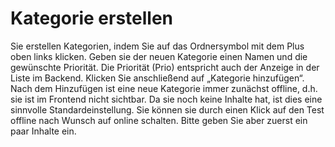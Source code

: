 # Kategorie erstellen

Sie erstellen Kategorien, indem Sie auf das Ordnersymbol mit dem Plus oben links klicken. Geben sie der neuen Kategorie einen Namen und die gewünschte Priorität. Die Priorität (Prio) entspricht auch der Anzeige in der Liste im Backend. Klicken Sie anschließend auf „Kategorie hinzufügen“. Nach dem Hinzufügen ist eine neue Kategorie immer zunächst offline, d.h. sie ist im Frontend nicht sichtbar. Da sie noch keine Inhalte hat, ist dies eine sinnvolle Standardeinstellung. Sie können sie durch einen Klick auf den Test offline nach Wunsch auf online schalten. Bitte geben Sie aber zuerst ein paar Inhalte ein.
